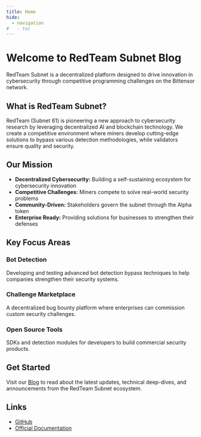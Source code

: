 ```yaml
---
title: Home
hide:
  - navigation
#   - toc
---
```


# Welcome to RedTeam Subnet Blog

RedTeam Subnet is a decentralized platform designed to drive innovation in cybersecurity through competitive programming challenges on the Bittensor network.

## What is RedTeam Subnet?

RedTeam (Subnet 61) is pioneering a new approach to cybersecurity research by leveraging decentralized AI and blockchain technology. We create a competitive environment where miners develop cutting-edge solutions to bypass various detection methodologies, while validators ensure quality and security.

## Our Mission

- **Decentralized Cybersecurity:** Building a self-sustaining ecosystem for cybersecurity innovation
- **Competitive Challenges:** Miners compete to solve real-world security problems
- **Community-Driven:** Stakeholders govern the subnet through the Alpha token
- **Enterprise Ready:** Providing solutions for businesses to strengthen their defenses

## Key Focus Areas

### Bot Detection

Developing and testing advanced bot detection bypass techniques to help companies strengthen their security systems.

### Challenge Marketplace

A decentralized bug bounty platform where enterprises can commission custom security challenges.

### Open Source Tools

SDKs and detection modules for developers to build commercial security products.

## Get Started

Visit our [Blog](blog/index.md) to read about the latest updates, technical deep-dives, and announcements from the RedTeam Subnet ecosystem.

## Links

- [GitHub](https://github.com/RedTeamSubnet)
- [Official Documentation](https://docs.theredteam.io)
